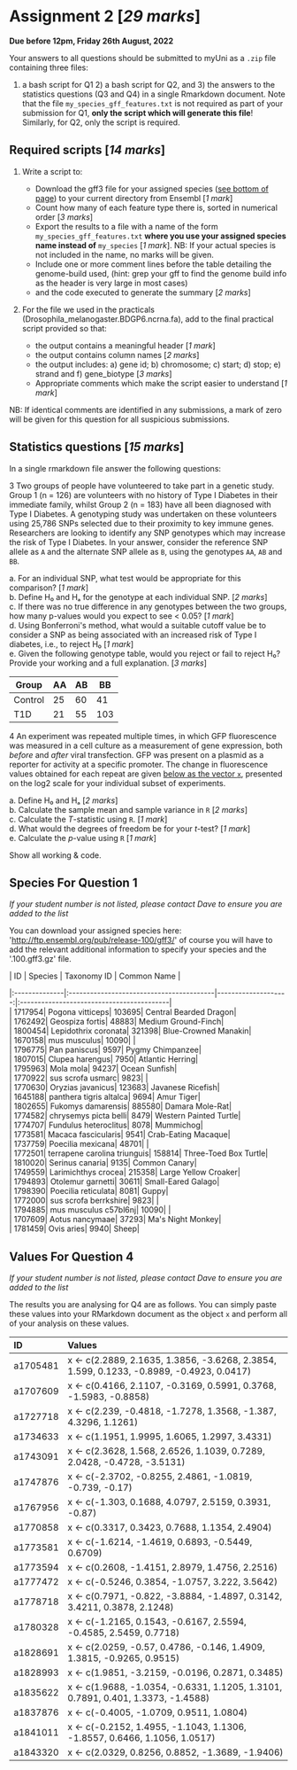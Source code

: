 # Assignment 2 [*29 marks*]

**Due before 12pm, Friday 26th August, 2022**

Your answers to all questions should be submitted to myUni as a `.zip` file containing three files:
1) a bash script for Q1 2) a bash script for Q2, and 3) the answers to the statistics questions (Q3 and Q4) in a single Rmarkdown document.
Note that the file `my_species_gff_features.txt` is not required as part of your submission for Q1, **only the script which will generate this file**!
Similarly, for Q2, only the script is required.

## Required scripts [*14 marks*]

1. Write a script to:
    + Download the gff3 file for your assigned species ([see bottom of page](#species-for-question-1)) to your current directory from Ensembl [*1 mark*]
    + Count how many of each feature type there is, sorted in numerical order [*3 marks*]
    + Export the results to a file with a name of the form `my_species_gff_features.txt` **where you use your assigned species name instead of** `my_species` [*1 mark*].
    NB: If your actual species is not included in the name, no marks will be given.
    + Include one or more comment lines before the table detailing the genome-build used, (hint: grep your gff to find the genome build info as the header is very large in most cases)
    + and the code executed to generate the summary [*2 marks*]
    
2. For the file we used in the practicals (Drosophila_melanogaster.BDGP6.ncrna.fa), add to the final practical script provided so that:
    + the output contains a meaningful header [*1 mark*]
    + the output contains column names [*2 marks*]
    + the output includes: a) gene id; b) chromosome; c) start; d) stop; e) strand and f) gene_biotype [*3 marks*]
    + Appropriate comments which make the script easier to understand [*1 mark*]
    
NB: If identical comments are identified in any submissions, a mark of zero will be given for this question for all suspicious submissions.

## Statistics questions [*15 marks*]

In a single rmarkdown file answer the following questions:

3 Two groups of people have volunteered to take part in a genetic study. Group 1 (n = 126) are volunteers with no history of Type I Diabetes in their immediate family, whilst Group 2 (n = 183) have all been diagnosed with Type I Diabetes. A genotyping study was undertaken on these volunteers using 25,786 SNPs selected due to their proximity to key immune genes.
Researchers are looking to identify any SNP genotypes which may increase the risk of Type I Diabetes. In your answer, consider the reference SNP allele as `A` and the alternate SNP allele as `B`, using the genotypes `AA`, `AB` and `BB`.

a. For an individual SNP, what test would be appropriate for this comparison? [*1 mark*]  
b. Define H₀ and Hₐ for the genotype at each individual SNP. [*2 marks*]  
c. If there was no true difference in any genotypes between the two groups, how many p-values would you expect to see < 0.05? [*1 mark*]  
d. Using Bonferroni's method, what would a suitable cutoff value be to consider a SNP as being associated with an increased risk of Type I diabetes, i.e., to reject H₀ [*1 mark*]  
e. Given the following genotype table, would you reject or fail to reject H₀? Provide your working and a full explanation. [*3 marks*]

| Group | AA   | AB  | BB |
| ----- | ---- | --- | --- |
| Control | 25 | 60  | 41 |
| T1D     | 21 | 55 | 103 |


4 An experiment was repeated multiple times, in which GFP fluorescence was measured in a cell culture as a measurement of gene expression, both *before* and *after* viral transfection.
GFP was present on a plasmid as a reporter for activity at a specific promoter.
The change in fluorescence values obtained for each repeat are given [below as the vector `x`](#values-for-question-4), presented on the log2 scale for your individual subset of experiments.  

a. Define H₀ and Hₐ [*2 marks*]  
b. Calculate the sample mean and sample variance in `R` [*2 marks*]  
c. Calculate the *T*-statistic using `R`. [*1 mark*]  
d. What would the degrees of freedom be for your *t*-test? [*1 mark*]  
e. Calculate the *p*-value using `R` [*1 mark*]

Show all working & code.

## Species For Question 1

*If your student number is not listed, please contact Dave to ensure you are added to the list*

You can download your assigned species here: 'http://ftp.ensembl.org/pub/release-100/gff3/' of course you will have to add the relevant additional information to specify your species and the '.100.gff3.gz' file. 

| ID            | Species                                  | Taxonomy ID         | Common Name                               | 

|:--------------|:-----------------------------------------|--------------------:|:------------------------------------------|  
|        1717954|                          Pogona vitticeps|               103695|                     Central Bearded Dragon|  
|        1762492|                           Geospiza fortis|                48883|                        Medium Ground-Finch|          
|        1800454|                      Lepidothrix coronata|               321398|                       Blue-Crowned Manakin|          
|        1670158|                              mus musculus|                10090|                                         |          
|        1796775|                              Pan paniscus|                 9597|                           Pygmy Chimpanzee|          
|        1807015|                           Clupea harengus|                 7950|                           Atlantic Herring|          
|        1795963|                                 Mola mola|                94237|                              Ocean Sunfish|          
|        1770922|                         sus scrofa usmarc|                 9823|                                         |          
|        1770630|                         Oryzias javanicus|               123683|                          Javanese Ricefish|          
|        1645188|                   panthera tigris altalca|                 9694|                                 Amur Tiger|          
|        1802655|                        Fukomys damarensis|               885580|                            Damara Mole-Rat|          
|        1774582|                     chrysemys picta belli|                 8479|                     Western Painted Turtle|          
|        1774707|                     Fundulus heteroclitus|                 8078|                                  Mummichog|          
|        1773581|                       Macaca fascicularis|                 9541|                        Crab-Eating Macaque|          
|        1737759|                         Poecilia mexicana|                48701|                                         |          
|        1772501|              terrapene carolina triunguis|               158814|                      Three-Toed Box Turtle|          
|        1810020|                           Serinus canaria|                 9135|                              Common Canary|          
|        1749559|                       Larimichthys crocea|               215358|                       Large Yellow Croaker|          
|        1794893|                         Otolemur garnetti|                30611|                         Small-Eared Galago|          
|        1798390|                       Poecilia reticulata|                 8081|                                      Guppy|          
|        1772000|                     sus scrofa berrkshire|                 9823|                                         |          
|        1794885|                     mus musculus c57bl6nj|                10090|                                         |          
|        1707609|                           Aotus nancymaae|                37293|                          Ma's Night Monkey|          
|        1781459|                                Ovis aries|                 9940|                                      Sheep|


## Values For Question 4

*If your student number is not listed, please contact Dave to ensure you are added to the list*

The results you are analysing for Q4 are as follows.
You can simply paste these values into your RMarkdown document as the object `x` and perform all of your analysis on these values.

| ID       | Values                                                                                   |
|:---------|:-----------------------------------------------------------------------------------------|
| a1705481 | x <- c(2.2889, 2.1635, 1.3856, -3.6268, 2.3854, 1.599, 0.1233, -0.8989, -0.4923, 0.0417) |
| a1707609 | x <- c(0.4166, 2.1107, -0.3169, 0.5991, 0.3768, -1.5983, -0.8858)                        |
| a1727718 | x <- c(2.239, -0.4818, -1.7278, 1.3568, -1.387, 4.3296, 1.1261)                          |
| a1734633 | x <- c(1.1951, 1.9995, 1.6065, 1.2997, 3.4331)                                           |
| a1743091 | x <- c(2.3628, 1.568, 2.6526, 1.1039, 0.7289, 2.0428, -0.4728, -3.5131)                  |
| a1747876 | x <- c(-2.3702, -0.8255, 2.4861, -1.0819, -0.739, -0.17)                                 |
| a1767956 | x <- c(-1.303, 0.1688, 4.0797, 2.5159, 0.3931, -0.87)                                    |
| a1770858 | x <- c(0.3317, 0.3423, 0.7688, 1.1354, 2.4904)                                           |
| a1773581 | x <- c(-1.6214, -1.4619, 0.6893, -0.5449, 0.6709)                                        |
| a1773594 | x <- c(0.2608, -1.4151, 2.8979, 1.4756, 2.2516)                                          |
| a1777472 | x <- c(-0.5246, 0.3854, -1.0757, 3.222, 3.5642)                                          |
| a1778718 | x <- c(0.7971, -0.822, -3.8884, -1.4897, 0.3142, 3.4211, 0.3878, 2.1248)                 |
| a1780328 | x <- c(-1.2165, 0.1543, -0.6167, 2.5594, -0.4585, 2.5459, 0.7718)                        |
| a1828691 | x <- c(2.0259, -0.57, 0.4786, -0.146, 1.4909, 1.3815, -0.9265, 0.9515)                   |
| a1828993 | x <- c(1.9851, -3.2159, -0.0196, 0.2871, 0.3485)                                         |
| a1835622 | x <- c(1.9688, -1.0354, -0.6331, 1.1205, 1.3101, 0.7891, 0.401, 1.3373, -1.4588)         |
| a1837876 | x <- c(-0.4005, -1.0709, 0.9511, 1.0804)                                                 |
| a1841011 | x <- c(-0.2152, 1.4955, -1.1043, 1.1306, -1.8557, 0.6466, 1.1056, 1.0517)                |
| a1843320 | x <- c(2.0329, 0.8256, 0.8852, -1.3689, -1.9406) 

